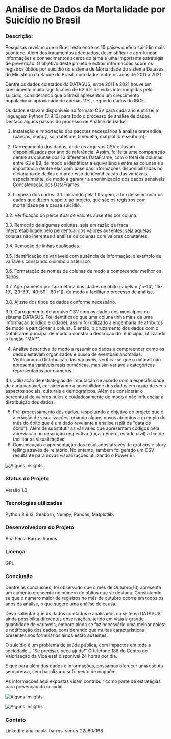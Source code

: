 # Análise de Dados da Mortalidade por Suicídio no Brasil
### Descrição:

Pesquisas revelam que o Brasil está entre os 10 países onde o suicídio mais acontece. Além dos tratamentos adequados, desmistificar e aprofundar informações e conhecimentos acerca do tema é uma importante estratégia de prevenção. O objetivo deste projeto é extrair informações sobre os registros óbtios por suicídio do sistema de Mortalidade do sistema Datasus, do Ministério da Saúde do Brasil, com dados entre os anos de 2011 a 2021.

Dentre os dados coletados do DATASUS, entre 2011 e 2021 houve um crescimento muito significativo de 62.6% de vidas interrompidas pelo suicídio, considerando que o Brasil apresentou um crescimento populacional aproximado de apenas 11%, segundo dados do IBGE.

Os dados estavam disponíveis no formato CSV para cada ano e utilizei a linguagem Python (3.9.13) para todo o processo de análise de dados. Destaco alguns passos do processo de Análise de Dados:

1. Instalação e importação dos pacotes necessários à análise pretendida (pandas, numpy, so, datetime, timedetla, matplotlib e seaborn);

2. Carregamento dos dados, onde os arquivos CSV estavam disponibilizados por ano de referência. Assim, foi feita uma comparação dentre as colunas dos 10 diferentes DataFrame, com o total de colunas entre 63 e 88, de modo a identificar a equivalência entre as colunas e a importância dentre elas com base das informações disponibilizadas no dicionário de dados e o processo de identificação das variáveis, especialmente, de modo a garantir a anonimização dos dados sensíveis. Concatenação dos DataFrames.

3. Limpeza dos dados: 
3.1. Iniciando pela filtragem, a fim de selecionar os dados que dizem respeito ao projeto, que são os registros com mortalidade pela causa suicídio.

3.2. Verificação do percentual de valores ausentes por coluna.

3.3. Remoção de algumas colunas, seja em razão da fraca interpretabilidade pelo percentual dos valores ausentes, seja aquelas colunas não inerentes à análise ou colunas com valores constantes.

3.4. Remoção de linhas duplicadas.

3.5. Identificação de variáveis com ausência de informação, a exemplo de variáveis constando o símbolo asterisco.

3.6. Formatação de nomes de colunas de modo a compreender melhor os dados.

3.7. Agrupamento por faixa etária das idades de óbito (labels = ['5-14', '15-19', '20-39', '40-59', '60+']), de modo a facilitar o processo de análise.

3.8. Ajuste dos tipos de dados conforme necessário.

3.9. Carregamento do arquivo CSV com os dados dos municípios do sistema DATASUS. Foi identificado que uma coluna tinha mais de uma informação (código e cidade), assim foi utilizado a engenharia de atributos de modo a particionar a coluna. E então, o cruzamento dos dados com o DataFrame principal de modo a constar a descrição do município, utilizando a função "MAP".

4. Análise descritiva de modo a resumir os dados e compreender como os dados estavam organizados e busca de eventuais anomalias. Verificando a Distribuição das Variáveis, verifica-se que o dataset não apresenta variáveis reais numéricas, mas sim variáveis categóricas representadas por números.

4.1. Utilização de estrátegias de imputação de acordo com a especificidade de cada variável, considerando a sensibilidade dos dados em razão de seus aspectos sociais, culturais e demográficos. Além de considerar o percentual de valores nulos e cuidadosamente de modo a não influenciar a distribuição dos dados.

5. Pré-processamento dos dados, respeitando o objetivo do projeto que é a criação de visualizações, criando alguns novos atributos a exemplo do mês do óbito que é um dado revelante à analise (split da "data do óbito"). Além de substitutir as várivaies que apresentam códigos pela abreviação ou descrição respectiva (raça, gênero, estado civil) a fim de facilitar as visualizações. 
6. Comunicação e apresentação dos resultados através de gráficos e story telling através de relatório. No entanto, também foi gerado um CSV resultante para novas visualizações utilizando o Power BI.

![Alguns Insights](https://media.licdn.com/dms/image/D4D22AQERYWdr3h5dhQ/feedshare-shrink_2048_1536/0/1696468889350?e=1714608000&v=beta&t=HnRPr1mJ4jF5QPbj4tMhzK7qCA7VO0kKcxWDu5X4zrA)

### Status do Projeto
Versão 1.0

### Tecnologias utilizadas
Python 3.9.13, Seaborn, Numpy, Pandas, Matplotlib.

### Desenvolvedora do Projeto
Ana Paula Barros Ramos

### Licença
GPL

### Conclusão

Dentre as conclusões, foi observado que o mês de Outubro(10) apresenta um aumento crescente no número de óbitos que se destaca. Constatando-se que o número maior de registros no mês de outubro ocorre em todos os anos da análise, o que sugere uma análise de causa.

Devo salientar que os dados coletados e analisados do sistema DATASUS ainda possibilita diferentes observações, tendo em vista a grande quantidade de variáveis, embora ainda se faz necessário uma melhor coleta e notificação dos dados, considerando que muitas características presentes nos formulários ainda estão ausentes.

O suicídio é um problema de saúde pública, com impactos em toda a sociedade... "Se precisar, peça ajuda!" O telefone 188 do Centro de Valorização da Vida está disponível 24 horas por dia. 

E que para além dos dados e informações, possamos oferecer uma escuta sem pressa, sem banalizar o sofrimento de ninguém.

As informações aqui expostas visam contribuir como parte de estratégias para prevenção do suicídio.

![Alguns Insights](https://media.licdn.com/dms/image/D4D22AQGCgwEE6d0tJw/feedshare-shrink_2048_1536/0/1696468889193?e=1714608000&v=beta&t=gGVvHqJAq28hNu76YVzI_MbTlM1pq4roq4w8RCzQWMw)

![Alguns Insigths](https://media.licdn.com/dms/image/D4D22AQEp9DTaThzLqw/feedshare-shrink_2048_1536/0/1696468889132?e=1714608000&v=beta&t=nD0NvdXlLxc1zeJQjFl37pKbKjD3tdPH1xcquTqE1b4)

### Contato
LinkedIn: ana-paula-barros-ramos-22a80a198
